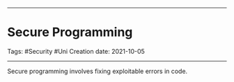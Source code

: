-----------------------------------------------
# Secure Programming
Tags:  #Security #Uni 
Creation date: 2021-10-05

-----------------------------------------------

Secure programming involves fixing exploitable errors in code.